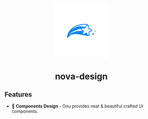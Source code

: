 <p align="center">
  <img src="https://github.com/liuseen-l/nova-design/blob/main/docs/public/logo.png" width="180" height="180"/>
</p>
<h1 align="center">
nova-design
</h1>

## Features

- 🎤 **Components Design** - Onu provides neat & beautiful crafted UI components.
